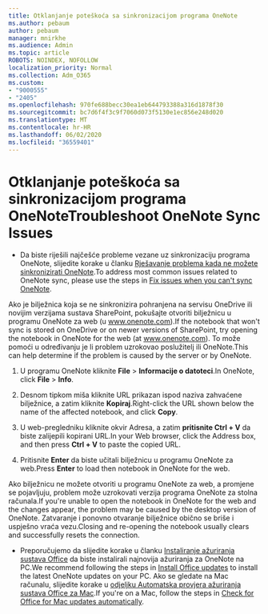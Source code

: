 ```yaml
---
title: Otklanjanje poteškoća sa sinkronizacijom programa OneNote
ms.author: pebaum
author: pebaum
manager: mnirkhe
ms.audience: Admin
ms.topic: article
ROBOTS: NOINDEX, NOFOLLOW
localization_priority: Normal
ms.collection: Adm_O365
ms.custom:
- "9000555"
- "2405"
ms.openlocfilehash: 970fe688becc30ea1eb644793388a316d1878f30
ms.sourcegitcommit: bc7d6f4f3c9f7060d073f5130e1ec856e248d020
ms.translationtype: MT
ms.contentlocale: hr-HR
ms.lasthandoff: 06/02/2020
ms.locfileid: "36559401"
---
```

# <a name="troubleshoot-onenote-sync-issues"></a><span data-ttu-id="778f8-102">Otklanjanje poteškoća sa sinkronizacijom programa OneNote</span><span class="sxs-lookup"><span data-stu-id="778f8-102">Troubleshoot OneNote Sync Issues</span></span>

* <span data-ttu-id="778f8-103">Da biste riješili najčešće probleme vezane uz sinkronizaciju programa OneNote, slijedite korake u članku [Rješavanje problema kada ne možete sinkronizirati OneNote](https://support.office.com/article/Fix-issues-when-you-can-t-sync-OneNote-299495ef-66d1-448f-90c1-b785a6968d45).</span><span class="sxs-lookup"><span data-stu-id="778f8-103">To address most common issues related to OneNote sync, please use the steps in [Fix issues when you can't sync OneNote](https://support.office.com/article/Fix-issues-when-you-can-t-sync-OneNote-299495ef-66d1-448f-90c1-b785a6968d45).</span></span>

<span data-ttu-id="778f8-104">Ako je bilježnica koja se ne sinkronizira pohranjena na servisu OneDrive ili novijim verzijama sustava SharePoint, pokušajte otvoriti bilježnicu u programu OneNote za web (u www.onenote.com).</span><span class="sxs-lookup"><span data-stu-id="778f8-104">If the notebook that won't sync is stored on OneDrive or on newer versions of SharePoint, try opening the notebook in OneNote for the web (at www.onenote.com).</span></span> <span data-ttu-id="778f8-105">To može pomoći u određivanju je li problem uzrokovao poslužitelj ili OneNote.</span><span class="sxs-lookup"><span data-stu-id="778f8-105">This can help determine if the problem is caused by the server or by OneNote.</span></span>

1. <span data-ttu-id="778f8-106">U programu OneNote kliknite **File**  >  **Informacije o datoteci**.</span><span class="sxs-lookup"><span data-stu-id="778f8-106">In OneNote, click **File** > **Info**.</span></span>

2. <span data-ttu-id="778f8-107">Desnom tipkom miša kliknite URL prikazan ispod naziva zahvaćene bilježnice, a zatim kliknite **Kopiraj**.</span><span class="sxs-lookup"><span data-stu-id="778f8-107">Right-click the URL shown below the name of the affected notebook, and click **Copy**.</span></span>

3. <span data-ttu-id="778f8-108">U web-pregledniku kliknite okvir Adresa, a zatim **pritisnite Ctrl + V** da biste zalijepili kopirani URL.</span><span class="sxs-lookup"><span data-stu-id="778f8-108">In your Web browser, click the Address box, and then press **Ctrl + V** to paste the copied URL.</span></span>

4. <span data-ttu-id="778f8-109">Pritisnite **Enter** da biste učitali bilježnicu u programu OneNote za web.</span><span class="sxs-lookup"><span data-stu-id="778f8-109">Press **Enter** to load then notebook in OneNote for the web.</span></span>

<span data-ttu-id="778f8-110">Ako bilježnicu ne možete otvoriti u programu OneNote za web, a promjene se pojavljuju, problem može uzrokovati verzija programa OneNote za stolna računala.</span><span class="sxs-lookup"><span data-stu-id="778f8-110">If you're unable to open the notebook in OneNote for the web and the changes appear, the problem may be caused by the desktop version of OneNote.</span></span> <span data-ttu-id="778f8-111">Zatvaranje i ponovno otvaranje bilježnice obično se briše i uspješno vraća vezu.</span><span class="sxs-lookup"><span data-stu-id="778f8-111">Closing and re-opening the notebook usually clears and successfully resets the connection.</span></span>

* <span data-ttu-id="778f8-112">Preporučujemo da slijedite korake u članku [Instaliranje ažuriranja sustava Office](https://support.office.com/article/Install-Office-updates-2ab296f3-7f03-43a2-8e50-46de917611c5) da biste instalirali najnovija ažuriranja za OneNote na PC.</span><span class="sxs-lookup"><span data-stu-id="778f8-112">We recommend following the steps in [Install Office updates](https://support.office.com/article/Install-Office-updates-2ab296f3-7f03-43a2-8e50-46de917611c5) to install the latest OneNote updates on your PC.</span></span> <span data-ttu-id="778f8-113">Ako se gledate na Mac računalu, slijedite korake u [odjeljku Automatska provjera ažuriranja sustava Office za Mac](https://support.office.com/article/update-office-for-mac-automatically-bfd1e497-c24d-4754-92ab-910a4074d7c1).</span><span class="sxs-lookup"><span data-stu-id="778f8-113">If you're on a Mac, follow the steps in [Check for Office for Mac updates automatically](https://support.office.com/article/update-office-for-mac-automatically-bfd1e497-c24d-4754-92ab-910a4074d7c1).</span></span>